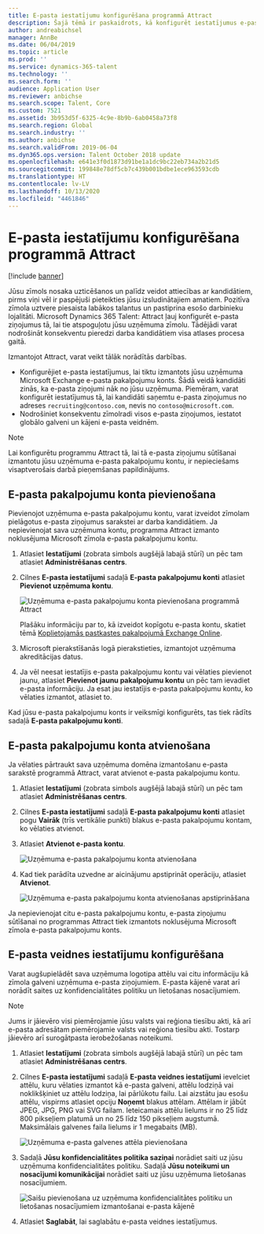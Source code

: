 ```yaml
---
title: E-pasta iestatījumu konfigurēšana programmā Attract
description: Šajā tēmā ir paskaidrots, kā konfigurēt iestatījumus e-pasta ziņojumiem, kas tiek nosūtīti, izmantojot Microsoft Dynamics 365 Talent - Attract.
author: andreabichsel
manager: AnnBe
ms.date: 06/04/2019
ms.topic: article
ms.prod: ''
ms.service: dynamics-365-talent
ms.technology: ''
ms.search.form: ''
audience: Application User
ms.reviewer: anbichse
ms.search.scope: Talent, Core
ms.custom: 7521
ms.assetid: 3b953d5f-6325-4c9e-8b9b-6ab0458a73f8
ms.search.region: Global
ms.search.industry: ''
ms.author: anbichse
ms.search.validFrom: 2019-06-04
ms.dyn365.ops.version: Talent October 2018 update
ms.openlocfilehash: e641e3f0d1873d91be1a1dc9bc22eb734a2b21d5
ms.sourcegitcommit: 199848e78df5cb7c439b001bdbe1ece963593cdb
ms.translationtype: HT
ms.contentlocale: lv-LV
ms.lasthandoff: 10/13/2020
ms.locfileid: "4461846"
---
```

# <a name="configure-email-settings-in-attract"></a>E-pasta iestatījumu konfigurēšana programmā Attract

[!include [banner](includes/banner.md)]

Jūsu zīmols nosaka uzticēšanos un palīdz veidot attiecības ar kandidātiem, pirms viņi vēl ir paspējuši pieteikties jūsu izsludinātajiem amatiem. Pozitīva zīmola uztvere piesaista labākos talantus un pastiprina esošo darbinieku lojalitāti. Microsoft Dynamics 365 Talent: Attract ļauj konfigurēt e-pasta ziņojumus tā, lai tie atspoguļotu jūsu uzņēmuma zīmolu. Tādējādi varat nodrošināt konsekventu pieredzi darba kandidātiem visa atlases procesa gaitā.

Izmantojot Attract, varat veikt tālāk norādītās darbības.

- Konfigurējiet e-pasta iestatījumus, lai tiktu izmantots jūsu uzņēmuma Microsoft Exchange e-pasta pakalpojumu konts. Šādā veidā kandidāti zinās, ka e-pasta ziņojumi nāk no jūsu uzņēmuma. Piemēram, varat konfigurēt iestatījumus tā, lai kandidāti saņemtu e-pasta ziņojumus no adreses `recruiting@contoso.com`, nevis no `contoso@microsoft.com`.
- Nodrošiniet konsekventu zīmolradi visos e-pasta ziņojumos, iestatot globālo galveni un kājeni e-pasta veidnēm. 

> [!NOTE]
> Lai konfigurētu programmu Attract tā, lai tā e-pasta ziņojumu sūtīšanai izmantotu jūsu uzņēmuma e-pasta pakalpojumu kontu, ir nepieciešams visaptverošais darbā pieņemšanas papildinājums.

## <a name="connect-an-email-service-account"></a>E-pasta pakalpojumu konta pievienošana

Pievienojot uzņēmuma e-pasta pakalpojumu kontu, varat izveidot zīmolam pielāgotus e-pasta ziņojumus sarakstei ar darba kandidātiem. Ja nepievienojat sava uzņēmuma kontu, programma Attract izmanto noklusējuma Microsoft zīmola e-pasta pakalpojumu kontu.

1. Atlasiet **Iestatījumi** (zobrata simbols augšējā labajā stūrī) un pēc tam atlasiet **Administrēšanas centrs**.
2. Cilnes **E-pasta iestatījumi** sadaļā **E-pasta pakalpojumu konti** atlasiet **Pievienot uzņēmuma kontu**.

    ![Uzņēmuma e-pasta pakalpojumu konta pievienošana programmā Attract](./media/attract-admin-email-service-accounts.png)

    Plašāku informāciju par to, kā izveidot kopīgotu e-pasta kontu, skatiet tēmā [Koplietojamās pastkastes pakalpojumā Exchange Online](https://docs.microsoft.com/exchange/collaboration-exo/shared-mailboxes).

3. Microsoft pierakstīšanās logā pierakstieties, izmantojot uzņēmuma akreditācijas datus.
4. Ja vēl neesat iestatījis e-pasta pakalpojumu kontu vai vēlaties pievienot jaunu, atlasiet **Pievienot jaunu pakalpojumu kontu** un pēc tam ievadiet e-pasta informāciju. Ja esat jau iestatījis e-pasta pakalpojumu kontu, ko vēlaties izmantot, atlasiet to.

Kad jūsu e-pasta pakalpojumu konts ir veiksmīgi konfigurēts, tas tiek rādīts sadaļā **E-pasta pakalpojumu konti**.

## <a name="disconnect-an-email-service-account"></a>E-pasta pakalpojumu konta atvienošana

Ja vēlaties pārtraukt sava uzņēmuma domēna izmantošanu e-pasta sarakstē programmā Attract, varat atvienot e-pasta pakalpojumu kontu.

1. Atlasiet **Iestatījumi** (zobrata simbols augšējā labajā stūrī) un pēc tam atlasiet **Administrēšanas centrs**.
2. Cilnes **E-pasta iestatījumi** sadaļā **E-pasta pakalpojumu konti** atlasiet pogu **Vairāk** (trīs vertikālie punkti) blakus e-pasta pakalpojumu kontam, ko vēlaties atvienot.
3. Atlasiet **Atvienot e-pasta kontu**.

    ![Uzņēmuma e-pasta pakalpojumu konta atvienošana](./media/attract-admin-disconnect-email-account.png)

4. Kad tiek parādīta uzvedne ar aicinājumu apstiprināt operāciju, atlasiet **Atvienot**.

    ![Uzņēmuma e-pasta pakalpojumu konta atvienošanas apstiprināšana](./media/attract-admin-email-confirm-disconnect.png)

Ja nepievienojat citu e-pasta pakalpojumu kontu, e-pasta ziņojumu sūtīšanai no programmas Attract tiek izmantots noklusējuma Microsoft zīmola e-pasta pakalpojumu konts.

## <a name="configure-email-template-settings"></a>E-pasta veidnes iestatījumu konfigurēšana

Varat augšupielādēt sava uzņēmuma logotipa attēlu vai citu informāciju kā zīmola galveni uzņēmuma e-pasta ziņojumiem. E-pasta kājenē varat arī norādīt saites uz konfidencialitātes politiku un lietošanas nosacījumiem.

> [!NOTE]
> Jums ir jāievēro visi piemērojamie jūsu valsts vai reģiona tiesību akti, kā arī e-pasta adresātam piemērojamie valsts vai reģiona tiesību akti. Tostarp jāievēro arī surogātpasta ierobežošanas noteikumi.

1. Atlasiet **Iestatījumi** (zobrata simbols augšējā labajā stūrī) un pēc tam atlasiet **Administrēšanas centrs**.
2. Cilnes **E-pasta iestatījumi** sadaļā **E-pasta veidnes iestatījumi** ievelciet attēlu, kuru vēlaties izmantot kā e-pasta galveni, attēlu lodziņā vai noklikšķiniet uz attēlu lodziņa, lai pārlūkotu failu. Lai aizstātu jau esošu attēlu, vispirms atlasiet opciju **Noņemt** blakus attēlam. Attēlam ir jābūt JPEG, JPG, PNG vai SVG failam. Ieteicamais attēlu lielums ir no 25 līdz 800 pikseļiem platumā un no 25 līdz 150 pikseļiem augstumā. Maksimālais galvenes faila lielums ir 1 megabaits (MB).

    ![Uzņēmuma e-pasta galvenes attēla pievienošana](./media/attract-admin-email-header.png)

3. Sadaļā **Jūsu konfidencialitātes politika saziņai** norādiet saiti uz jūsu uzņēmuma konfidencialitātes politiku. Sadaļā **Jūsu noteikumi un nosacījumi komunikācijai** norādiet saiti uz jūsu uzņēmuma lietošanas nosacījumiem.

    ![Saišu pievienošana uz uzņēmuma konfidencialitātes politiku un lietošanas nosacījumiem izmantošanai e-pasta kājenē](./media/attract-admin-email-footer.png)

4. Atlasiet **Saglabāt**, lai saglabātu e-pasta veidnes iestatījumus.
